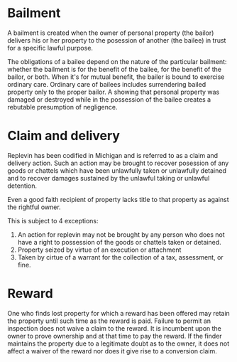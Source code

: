 # Bailment

A bailment is created when the owner of personal property (the bailor) delivers his or her property to the posession of another (the bailee) in trust for a specific lawful purpose. 

The obligations of a bailee depend on the nature of the particular bailment: whether the bailment is for the benefit of the bailee, for the benefit of the bailor, or both. When it's for mutual benefit, the bailer is bound to exercise ordinary care. Ordinary care of bailees includes surrendering bailed property only to the proper bailor. A showing that personal property was damaged or destroyed while in the possession of the bailee creates a rebutable presumption of negligence. 

# Claim and delivery

Replevin has been codified in Michigan and is referred to as a claim and delivery action. Such an action may be brought to recover posession of any goods or chattels which have been unlawfully taken or unlawfully detained and to recover damages sustained by the unlawful taking or unlawful detention. 

Even a good faith recipient of property lacks title to that property as against the rightful owner.

This is subject to 4 exceptions:

1. An action for replevin may not be brought by any person who does not have a right to possession of the goods or chattels taken or detained.
2. Property seized by virtue of an execution or attachment
3. Taken by cirtue of a warrant for the collection of a tax, assessment, or fine. 

# Reward

One who finds lost property for which a reward has been offered may retain the property until such time as the reward is paid. Failure to permit an inspection does not waive a claim to the reward. It is incumbent upon the owner to prove ownership and at that time to pay the reward. If the finder maintains the property due to a legitimate doubt as to the owner, it does not affect a waiver of the reward nor does it give rise to a conversion claim.